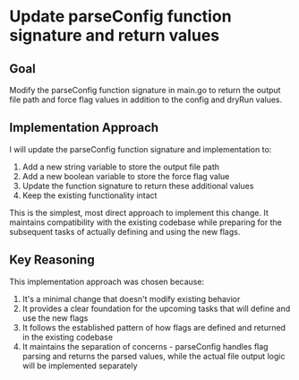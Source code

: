 # Update parseConfig function signature and return values

## Goal
Modify the parseConfig function signature in main.go to return the output file path and force flag values in addition to the config and dryRun values.

## Implementation Approach
I will update the parseConfig function signature and implementation to:
1. Add a new string variable to store the output file path
2. Add a new boolean variable to store the force flag value
3. Update the function signature to return these additional values
4. Keep the existing functionality intact

This is the simplest, most direct approach to implement this change. It maintains compatibility with the existing codebase while preparing for the subsequent tasks of actually defining and using the new flags.

## Key Reasoning
This implementation approach was chosen because:
1. It's a minimal change that doesn't modify existing behavior
2. It provides a clear foundation for the upcoming tasks that will define and use the new flags
3. It follows the established pattern of how flags are defined and returned in the existing codebase
4. It maintains the separation of concerns - parseConfig handles flag parsing and returns the parsed values, while the actual file output logic will be implemented separately
